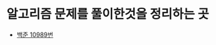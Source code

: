 # 알고리즘 문제를 풀이한것을 정리하는 곳

* [백준 10989번](https://github.com/dudgns2947/Algorithm_Study/tree/main/BackJoon/10989)

